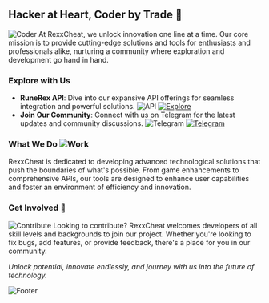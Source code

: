 ## Hacker at Heart, Coder by Trade 🚀

![Coder](https://uxwing.com/wp-content/themes/uxwing/download/web-app-development/api-icon.png) At RexxCheat, we unlock innovation one line at a time. Our core mission is to provide cutting-edge solutions and tools for enthusiasts and professionals alike, nurturing a community where exploration and development go hand in hand.

### Explore with Us

- **RuneRex API**: Dive into our expansive API offerings for seamless integration and powerful solutions. ![API](https://example.com/api-icon.png)
  [![Explore](https://img.shields.io/badge/Explore-runerex--api.com-blue?style=flat-square)](https://runerex-api.com)
- **Join Our Community**: Connect with us on Telegram for the latest updates and community discussions. ![Telegram](https://cdn.dribbble.com/userupload/10585826/file/original-c92e1bfe002f2ea8c95686719c2e5817.gif)
  [![Telegram](https://img.shields.io/badge/Telegram-Join%20Us-blue?logo=telegram)](https://t.me/RexxCheat)

### What We Do ![Work](https://icons.veryicon.com/png/o/object/material-design-icons/work-15.png)

RexxCheat is dedicated to developing advanced technological solutions that push the boundaries of what's possible. From game enhancements to comprehensive APIs, our tools are designed to enhance user capabilities and foster an environment of efficiency and innovation.

### Get Involved 🤝

![Contribute](https://cdn-icons-png.flaticon.com/512/10270/10270175.png) Looking to contribute? RexxCheat welcomes developers of all skill levels and backgrounds to join our project. Whether you're looking to fix bugs, add features, or provide feedback, there's a place for you in our community.

*Unlock potential, innovate endlessly, and journey with us into the future of technology.*

![Footer](https://repository-images.githubusercontent.com/444994736/3cae5af0-4db1-4460-880c-cc76ea79da0d)
